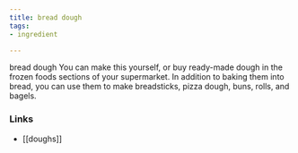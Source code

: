 ```yaml
---
title: bread dough
tags:
- ingredient

---
```

bread dough You can make this yourself, or buy ready-made dough in the frozen foods sections of your supermarket. In addition to baking them into bread, you can use them to make breadsticks, pizza dough, buns, rolls, and bagels.

### Links

* [[doughs]]
